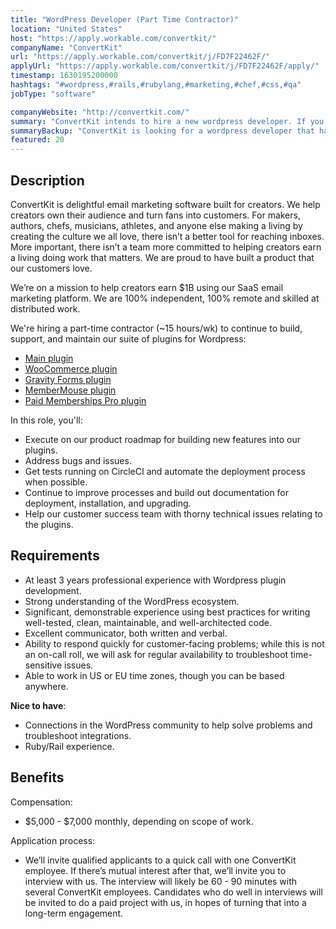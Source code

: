 ```yaml
---
title: "WordPress Developer (Part Time Contractor)"
location: "United States"
host: "https://apply.workable.com/convertkit/"
companyName: "ConvertKit"
url: "https://apply.workable.com/convertkit/j/FD7F22462F/"
applyUrl: "https://apply.workable.com/convertkit/j/FD7F22462F/apply/"
timestamp: 1630195200000
hashtags: "#wordpress,#rails,#rubylang,#marketing,#chef,#css,#qa"
jobType: "software"

companyWebsite: "http://convertkit.com/"
summary: "ConvertKit intends to hire a new wordpress developer. If you have 3 years professional experience with Wordpress plugin development, consider applying."
summaryBackup: "ConvertKit is looking for a wordpress developer that has #wordpress, #rails, #rubylang."
featured: 20
---
```


## Description

ConvertKit is delightful email marketing software built for creators. We help creators own their audience and turn fans into customers. For makers, authors, chefs, musicians, athletes, and anyone else making a living by creating the culture we all love, there isn’t a better tool for reaching inboxes. More important, there isn’t a team more committed to helping creators earn a living doing work that matters. We are proud to have built a product that our customers love.

We’re on a mission to help creators earn $1B using our SaaS email marketing platform. We are 100% independent, 100% remote and skilled at distributed work.

We're hiring a part-time contractor (~15 hours/wk) to continue to build, support, and maintain our suite of plugins for Wordpress:

*   [Main plugin](https://github.com/ConvertKit/ConvertKit-WordPress)
*   [WooCommerce plugin](https://github.com/ConvertKit/convertkit-woocommerce)
*   [Gravity Forms plugin](https://github.com/ConvertKit/convertkit-gravity-forms)
*   [MemberMouse plugin](https://github.com/ConvertKit/convertkit-membermouse)
*   [Paid Memberships Pro plugin](https://github.com/ConvertKit/convertkit-paid-memberships-pro)

In this role, you'll:

*   Execute on our product roadmap for building new features into our plugins.
*   Address bugs and issues.
*   Get tests running on CircleCI and automate the deployment process when possible.
*   Continue to improve processes and build out documentation for deployment, installation, and upgrading.
*   Help our customer success team with thorny technical issues relating to the plugins.

## Requirements

*   At least 3 years professional experience with Wordpress plugin development.
*   Strong understanding of the WordPress ecosystem.
*   Significant, demonstrable experience using best practices for writing well-tested, clean, maintainable, and well-architected code.
*   Excellent communicator, both written and verbal.
*   Ability to respond quickly for customer-facing problems; while this is not an on-call roll, we will ask for regular availability to troubleshoot time-sensitive issues.
*   Able to work in US or EU time zones, though you can be based anywhere.

**Nice to have**:

*   Connections in the WordPress community to help solve problems and troubleshoot integrations.
*   Ruby/Rail experience.

## Benefits

Compensation:

*   $5,000 - $7,000 monthly, depending on scope of work.

Application process:

*   We’ll invite qualified applicants to a quick call with one ConvertKit employee. If there’s mutual interest after that, we’ll invite you to interview with us. The interview will likely be 60 - 90 minutes with several ConvertKit employees. Candidates who do well in interviews will be invited to do a paid project with us, in hopes of turning that into a long-term engagement.

